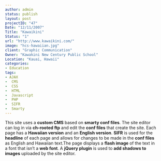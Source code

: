```yaml
--- 
author: admin
status: publish
layout: post
projectID: "47"
Date: "12/11/2007"
Title: "Kawaikini"
Status: "1"
url: "http://www.kawaikini.com/"
image: "hcs-hawaiian.jpg"
client: "Graphic Communication"
Owner: "Kawakini New Century Public School"
Location: "Kauai, Hawaii"
categories:
- Education
tags:
- AJAX
-  CMS
-  CSS
-  HTML
-  Javascript
-  PHP
-  SIFR
-  Smarty
--- 
```

This site uses a **custom CMS** based on **smarty conf files**. The site editor can log in via **ch-rooted ftp** and edit the **conf files** that create the site. Each page has a **Hawaiian version** and an **English version**. **SIFR** is used for the **headline** of each page and allows for changes to be made in the **conf files** as English and Hawaiian text.The page displays a **flash image** of the text in a font that isn’t a **web font**. A **jQuery plugin** is used to **add shadows to images** uploaded by the site editor.
